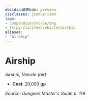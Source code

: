 ```yaml
---
obsidianUIMode: preview
cssclasses: json5e-item
tags:
- compendium/src/5e/dmg
- ttrpg-cli/item/vehicle/airship
aliases: 
- "Airship"
---
```

# Airship
*Airship, Vehicle (air)*  

- **Cost**: 20,000 gp

*Source: Dungeon Master's Guide p. 119*